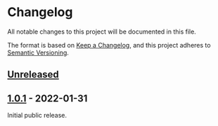 # Changelog

All notable changes to this project will be documented in this file.

The format is based on [Keep a Changelog](https://keepachangelog.com/en/1.0.0/),
and this project adheres to [Semantic Versioning](https://semver.org/spec/v2.0.0.html).

## [Unreleased]

## [1.0.1] - 2022-01-31

Initial public release.

[Unreleased]: https://github.com/quiltdata/local/compare/v1.0.1...HEAD
[1.0.1]: https://github.com/quiltdata/local/releases/tag/v1.0.1
